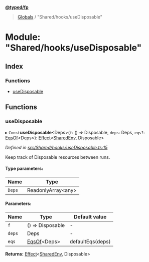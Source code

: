 **[@typed/fp](../README.md)**

> [Globals](../globals.md) / "Shared/hooks/useDisposable"

# Module: "Shared/hooks/useDisposable"

## Index

### Functions

* [useDisposable](_shared_hooks_usedisposable_.md#usedisposable)

## Functions

### useDisposable

▸ `Const`**useDisposable**\<Deps>(`f`: () => Disposable, `deps`: Deps, `eqs?`: [EqsOf](_shared_common_eqsof_.md#eqsof)\<Deps>): [Effect](_effect_effect_.effect.md)\<[SharedEnv](../interfaces/_shared_core_services_sharedenv_.sharedenv.md), Disposable>

*Defined in [src/Shared/hooks/useDisposable.ts:15](https://github.com/TylorS/typed-fp/blob/ac98ca1/src/Shared/hooks/useDisposable.ts#L15)*

Keep track of Disposable resources between runs.

#### Type parameters:

Name | Type |
------ | ------ |
`Deps` | ReadonlyArray\<any> |

#### Parameters:

Name | Type | Default value |
------ | ------ | ------ |
`f` | () => Disposable | - |
`deps` | Deps | - |
`eqs` | [EqsOf](_shared_common_eqsof_.md#eqsof)\<Deps> | defaultEqs(deps) |

**Returns:** [Effect](_effect_effect_.effect.md)\<[SharedEnv](../interfaces/_shared_core_services_sharedenv_.sharedenv.md), Disposable>

